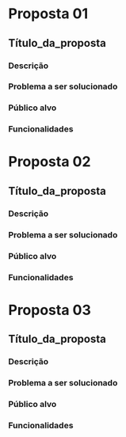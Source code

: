 # Proposta 01

## Título_da_proposta

### Descrição

### Problema a ser solucionado

### Público alvo

### Funcionalidades

# Proposta 02

## Título_da_proposta

### Descrição

### Problema a ser solucionado

### Público alvo

### Funcionalidades

# Proposta 03

## Título_da_proposta

### Descrição

### Problema a ser solucionado

### Público alvo

### Funcionalidades
